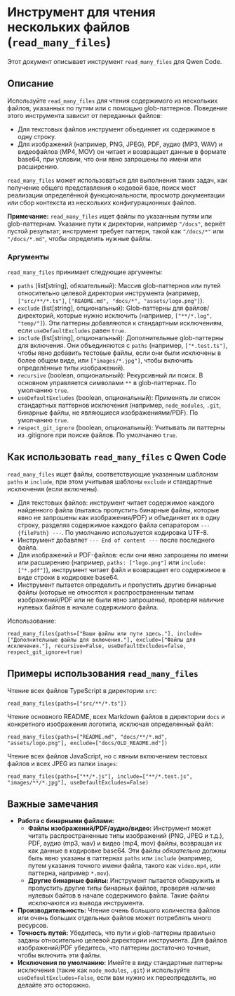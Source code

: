 # Инструмент для чтения нескольких файлов (`read_many_files`)

Этот документ описывает инструмент `read_many_files` для Qwen Code.

## Описание

Используйте `read_many_files` для чтения содержимого из нескольких файлов, указанных по путям или с помощью glob-паттернов. Поведение этого инструмента зависит от переданных файлов:

- Для текстовых файлов инструмент объединяет их содержимое в одну строку.
- Для изображений (например, PNG, JPEG), PDF, аудио (MP3, WAV) и видеофайлов (MP4, MOV) он читает и возвращает данные в формате base64, при условии, что они явно запрошены по имени или расширению.

`read_many_files` может использоваться для выполнения таких задач, как получение общего представления о кодовой базе, поиск мест реализации определённой функциональности, просмотр документации или сбор контекста из нескольких конфигурационных файлов.

**Примечание:** `read_many_files` ищет файлы по указанным путям или glob-паттернам. Указание пути к директории, например `"/docs"`, вернёт пустой результат; инструмент требует паттерн, такой как `"/docs/*"` или `"/docs/*.md"`, чтобы определить нужные файлы.

### Аргументы

`read_many_files` принимает следующие аргументы:

- `paths` (list[string], обязательный): Массив glob-паттернов или путей относительно целевой директории инструмента (например, `["src/**/*.ts"]`, `["README.md", "docs/*", "assets/logo.png"]`).
- `exclude` (list[string], опциональный): Glob-паттерны для файлов/директорий, которые нужно исключить (например, `["**/*.log", "temp/"]`). Эти паттерны добавляются к стандартным исключениям, если `useDefaultExcludes` равен `true`.
- `include` (list[string], опциональный): Дополнительные glob-паттерны для включения. Они объединяются с `paths` (например, `["*.test.ts"]`, чтобы явно добавить тестовые файлы, если они были исключены в более общем виде, или `["images/*.jpg"]`, чтобы включить определённые типы изображений).
- `recursive` (boolean, опциональный): Рекурсивный ли поиск. В основном управляется символами `**` в glob-паттернах. По умолчанию `true`.
- `useDefaultExcludes` (boolean, опциональный): Применять ли список стандартных паттернов исключения (например, `node_modules`, `.git`, бинарные файлы, не являющиеся изображениями/PDF). По умолчанию `true`.
- `respect_git_ignore` (boolean, опциональный): Учитывать ли паттерны из .gitignore при поиске файлов. По умолчанию `true`.

## Как использовать `read_many_files` с Qwen Code

`read_many_files` ищет файлы, соответствующие указанным шаблонам `paths` и `include`, при этом учитывая шаблоны `exclude` и стандартные исключения (если включены).

- Для текстовых файлов: инструмент читает содержимое каждого найденного файла (пытаясь пропустить бинарные файлы, которые явно не запрошены как изображения/PDF) и объединяет их в одну строку, разделяя содержимое каждого файла сепаратором `--- {filePath} ---`. По умолчанию используется кодировка UTF-8.
- Инструмент добавляет `--- End of content ---` после последнего файла.
- Для изображений и PDF-файлов: если они явно запрошены по имени или расширению (например, `paths: ["logo.png"]` или `include: ["*.pdf"]`), инструмент читает файл и возвращает его содержимое в виде строки в кодировке base64.
- Инструмент пытается определить и пропустить другие бинарные файлы (которые не относятся к распространенным типам изображений/PDF или не были явно запрошены), проверяя наличие нулевых байтов в начале содержимого файла.

Использование:

```
read_many_files(paths=["Ваши файлы или пути здесь."], include=["Дополнительные файлы для включения."], exclude=["Файлы для исключения."], recursive=False, useDefaultExcludes=false, respect_git_ignore=true)
```

## Примеры использования `read_many_files`

Чтение всех файлов TypeScript в директории `src`:

```
read_many_files(paths=["src/**/*.ts"])
```

Чтение основного README, всех Markdown файлов в директории `docs` и конкретного изображения логотипа, исключая определенный файл:

```
read_many_files(paths=["README.md", "docs/**/*.md", "assets/logo.png"], exclude=["docs/OLD_README.md"])
```

Чтение всех файлов JavaScript, но с явным включением тестовых файлов и всех JPEG из папки `images`:

```
read_many_files(paths=["**/*.js"], include=["**/*.test.js", "images/**/*.jpg"], useDefaultExcludes=False)
```

## Важные замечания

- **Работа с бинарными файлами:**
  - **Файлы изображений/PDF/аудио/видео:** Инструмент может читать распространенные типы изображений (PNG, JPEG и т.д.), PDF, аудио (mp3, wav) и видео (mp4, mov) файлы, возвращая их как данные в кодировке base64. Эти файлы _обязательно_ должны быть явно указаны в паттернах `paths` или `include` (например, путем указания точного имени файла, такого как `video.mp4`, или паттерна, например `*.mov`).
  - **Другие бинарные файлы:** Инструмент пытается обнаружить и пропустить другие типы бинарных файлов, проверяя наличие нулевых байтов в начале содержимого файла. Такие файлы исключаются из вывода инструмента.
- **Производительность:** Чтение очень большого количества файлов или очень больших отдельных файлов может потреблять много ресурсов.
- **Точность путей:** Убедитесь, что пути и glob-паттерны правильно заданы относительно целевой директории инструмента. Для файлов изображений/PDF убедитесь, что паттерны достаточно точные, чтобы включить эти файлы.
- **Исключения по умолчанию:** Имейте в виду стандартные паттерны исключения (такие как `node_modules`, `.git`) и используйте `useDefaultExcludes=False`, если вам нужно их переопределить, но делайте это осторожно.